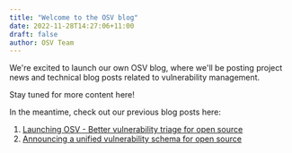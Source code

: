 ```yaml
---
title: "Welcome to the OSV blog"
date: 2022-11-28T14:27:06+11:00
draft: false
author: OSV Team
---
```

We're excited to launch our own OSV blog, where we'll be posting project news
and technical blog posts related to vulnerability management. 
<!--more-->

Stay tuned for more content here!

In the meantime, check out our previous blog posts here:

1. [Launching OSV - Better vulnerability triage for open source](https://security.googleblog.com/2021/02/launching-osv-better-vulnerability.html)
2. [Announcing a unified vulnerability schema for open source](https://security.googleblog.com/2021/06/announcing-unified-vulnerability-schema.html)

